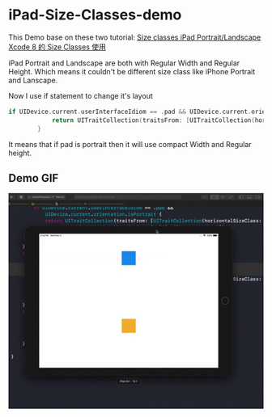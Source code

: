# iPad-Size-Classes-demo


This Demo base on these two tutorial:
[Size classes iPad Portrait/Landscape](https://medium.com/if-let-swift-programming/size-classes-ipad-portrait-landscape-55f59173c65a)
[Xcode 8 的 Size Classes 使用](https://www.jianshu.com/p/e8c87f93dacd)

iPad Portrait and Landscape are both with Regular Width and Regular Height.
Which means it couldn't be different size class like iPhone Portrait and Lanscape.


Now I use if statement to change it's layout
``` swift
if UIDevice.current.userInterfaceIdiom == .pad && UIDevice.current.orientation.isPortrait {
            return UITraitCollection(traitsFrom: [UITraitCollection(horizontalSizeClass: .compact), UITraitCollection(verticalSizeClass: .regular)])
        }

```

It means that if pad is portrait then it will use compact Width and Regular height.


## Demo GIF
![](gif/ipad_rotate.gif)
